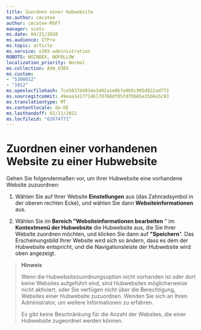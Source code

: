 ```yaml
---
title: Zuordnen einer Hubwebsite
ms.author: cmcatee
author: cmcatee-MSFT
manager: scotv
ms.date: 04/21/2020
ms.audience: ITPro
ms.topic: article
ms.service: o365-administration
ROBOTS: NOINDEX, NOFOLLOW
localization_priority: Normal
ms.collection: Adm_O365
ms.custom:
- "5300012"
- "1012"
ms.openlocfilehash: 7ce5837d4934e3492a1e0b7a9b5c985d822ad772
ms.sourcegitcommit: 49eaa1417714617d768df85fd79b65e35b6e5c83
ms.translationtype: MT
ms.contentlocale: de-DE
ms.lasthandoff: 02/11/2022
ms.locfileid: "62674771"
---
```

# <a name="associate-existing-site-with-a-hub-site"></a>Zuordnen einer vorhandenen Website zu einer Hubwebsite

Gehen Sie folgendermaßen vor, um ihrer Hubwebsite eine vorhandene Website zuzuordnen:
  
1. Wählen Sie auf Ihrer Website **Einstellungen** aus (das Zahnradsymbol in der oberen rechten Ecke), und wählen Sie dann **Websiteinformationen** aus.

2. Wählen Sie im **Bereich "Websiteinformationen bearbeiten** " im **Kontextmenü der Hubwebsite** die Hubwebsite aus, die Sie Ihrer Website zuordnen möchten, und klicken Sie dann auf **"Speichern**". Das Erscheinungsbild Ihrer Website wird sich so ändern, dass es dem der Hubwebsite entspricht, und die Navigationsleiste der Hubwebsite wird oben angezeigt.

>**Hinweis**
>
>Wenn die Hubwebsitezuordnungsoption nicht vorhanden ist oder dort keine Websites aufgeführt sind, sind Hubwebsites möglicherweise nicht aktiviert, oder Sie verfügen nicht über die Berechtigung, Websites einer Hubwebsite zuzuordnen. Wenden Sie sich an Ihren Administrator, um weitere Informationen zu erfahren.
>
>Es gibt keine Beschränkung für die Anzahl der Websites, die einer Hubwebsite zugeordnet werden können.
  